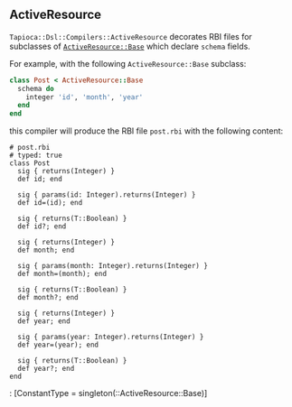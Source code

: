 ## ActiveResource

`Tapioca::Dsl::Compilers::ActiveResource` decorates RBI files for subclasses of
[`ActiveResource::Base`](https://github.com/rails/activeresource) which declare
`schema` fields.

For example, with the following `ActiveResource::Base` subclass:

~~~rb
class Post < ActiveResource::Base
  schema do
    integer 'id', 'month', 'year'
  end
end
~~~

this compiler will produce the RBI file `post.rbi` with the following content:

~~~rbi
# post.rbi
# typed: true
class Post
  sig { returns(Integer) }
  def id; end

  sig { params(id: Integer).returns(Integer) }
  def id=(id); end

  sig { returns(T::Boolean) }
  def id?; end

  sig { returns(Integer) }
  def month; end

  sig { params(month: Integer).returns(Integer) }
  def month=(month); end

  sig { returns(T::Boolean) }
  def month?; end

  sig { returns(Integer) }
  def year; end

  sig { params(year: Integer).returns(Integer) }
  def year=(year); end

  sig { returns(T::Boolean) }
  def year?; end
end
~~~
: [ConstantType = singleton(::ActiveResource::Base)]
